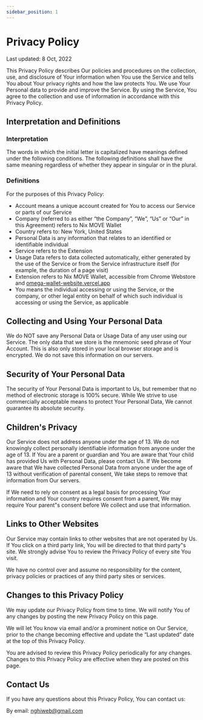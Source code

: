 ```yaml
---
sidebar_position: 1
---
```


# Privacy Policy

Last updated: 8 Oct, 2022

This Privacy Policy describes Our policies and procedures on the collection, use, and disclosure of Your information when You use the Service and tells You about Your privacy rights and how the law protects You. We use Your Personal data to provide and improve the Service. By using the Service, You agree to the collection and use of information in accordance with this Privacy Policy.

## Interpretation and Definitions

### Interpretation

The words in which the initial letter is capitalized have meanings defined under the following conditions. The following definitions shall have the same meaning regardless of whether they appear in singular or in the plural.

### Definitions

For the purposes of this Privacy Policy:

- Account means a unique account created for You to access our Service or parts of our Service
- Company (referred to as either “the Company”, “We”, “Us” or “Our” in this Agreement) refers to Nix MOVE  Wallet
- Country refers to: New York, United States
- Personal Data is any information that relates to an identified or identifiable individual
- Service refers to the Extension
- Usage Data refers to data collected automatically, either generated by the use of the Service or from the Service infrastructure itself (for example, the duration of a page visit)
- Extension refers to Nix MOVE  Wallet, accessible from Chrome Webstore and [omega-wallet-website.vercel.app](https://omega-wallet.xyz/)
- You means the individual accessing or using the Service, or the company, or other legal entity on behalf of which such individual is accessing or using the Service, as applicable

## Collecting and Using Your Personal Data

We do NOT save any Personal Data or Usage Data of any user using our Service. The only data that we store is the mnemonic seed phrase of Your Account. This is also only stored in your local browser storage and is encrypted. We do not save this information on our servers.

## Security of Your Personal Data

The security of Your Personal Data is important to Us, but remember that no method of electronic storage is 100% secure. While We strive to use commercially acceptable means to protect Your Personal Data, We cannot guarantee its absolute security.

## Children's Privacy

Our Service does not address anyone under the age of 13. We do not knowingly collect personally identifiable information from anyone under the age of 13. If You are a parent or guardian and You are aware that Your child has provided Us with Personal Data, please contact Us. If We become aware that We have collected Personal Data from anyone under the age of 13 without verification of parental consent, We take steps to remove that information from Our servers.

If We need to rely on consent as a legal basis for processing Your information and Your country requires consent from a parent, We may require Your parent"s consent before We collect and use that information.

## Links to Other Websites

Our Service may contain links to other websites that are not operated by Us. If You click on a third party link, You will be directed to that third party"s site. We strongly advise You to review the Privacy Policy of every site You visit.

We have no control over and assume no responsibility for the content, privacy policies or practices of any third party sites or services.

## Changes to this Privacy Policy

We may update our Privacy Policy from time to time. We will notify You of any changes by posting the new Privacy Policy on this page.

We will let You know via email and/or a prominent notice on Our Service, prior to the change becoming effective and update the “Last updated” date at the top of this Privacy Policy.

You are advised to review this Privacy Policy periodically for any changes. Changes to this Privacy Policy are effective when they are posted on this page.

## Contact Us

If you have any questions about this Privacy Policy, You can contact us:

By email: nghiweb@gmail.com
